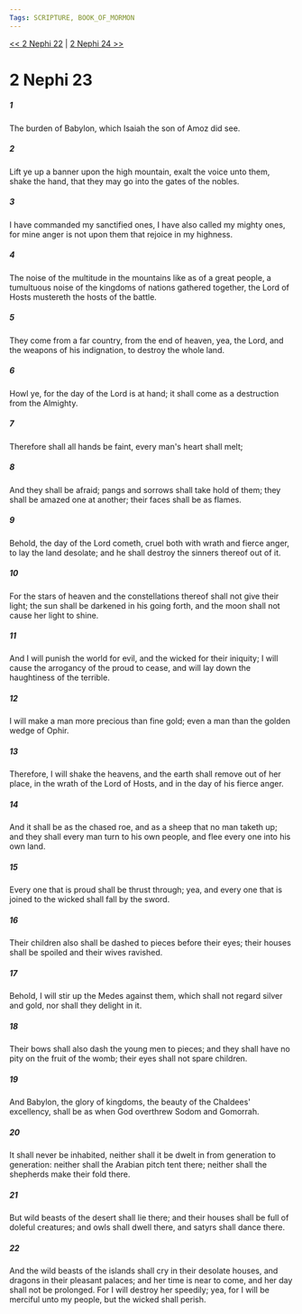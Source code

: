 ```yaml
---
Tags: SCRIPTURE, BOOK_OF_MORMON
---
```


[<< 2 Nephi 22](BOOK_OF_MORMON/02_2_Nephi/2_Nephi_22.md) | [2 Nephi 24 >>](BOOK_OF_MORMON/02_2_Nephi/2_Nephi_24.md)

# 2 Nephi 23

##### 1

The burden of Babylon, which Isaiah the son of Amoz did see.

##### 2

Lift ye up a banner upon the high mountain, exalt the voice unto them, shake the hand, that they may go into the gates of the nobles.

##### 3

I have commanded my sanctified ones, I have also called my mighty ones, for mine anger is not upon them that rejoice in my highness.

##### 4

The noise of the multitude in the mountains like as of a great people, a tumultuous noise of the kingdoms of nations gathered together, the Lord of Hosts mustereth the hosts of the battle.

##### 5

They come from a far country, from the end of heaven, yea, the Lord, and the weapons of his indignation, to destroy the whole land.

##### 6

Howl ye, for the day of the Lord is at hand; it shall come as a destruction from the Almighty.

##### 7

Therefore shall all hands be faint, every man's heart shall melt;

##### 8

And they shall be afraid; pangs and sorrows shall take hold of them; they shall be amazed one at another; their faces shall be as flames.

##### 9

Behold, the day of the Lord cometh, cruel both with wrath and fierce anger, to lay the land desolate; and he shall destroy the sinners thereof out of it.

##### 10

For the stars of heaven and the constellations thereof shall not give their light; the sun shall be darkened in his going forth, and the moon shall not cause her light to shine.

##### 11

And I will punish the world for evil, and the wicked for their iniquity; I will cause the arrogancy of the proud to cease, and will lay down the haughtiness of the terrible.

##### 12

I will make a man more precious than fine gold; even a man than the golden wedge of Ophir.

##### 13

Therefore, I will shake the heavens, and the earth shall remove out of her place, in the wrath of the Lord of Hosts, and in the day of his fierce anger.

##### 14

And it shall be as the chased roe, and as a sheep that no man taketh up; and they shall every man turn to his own people, and flee every one into his own land.

##### 15

Every one that is proud shall be thrust through; yea, and every one that is joined to the wicked shall fall by the sword.

##### 16

Their children also shall be dashed to pieces before their eyes; their houses shall be spoiled and their wives ravished.

##### 17

Behold, I will stir up the Medes against them, which shall not regard silver and gold, nor shall they delight in it.

##### 18

Their bows shall also dash the young men to pieces; and they shall have no pity on the fruit of the womb; their eyes shall not spare children.

##### 19

And Babylon, the glory of kingdoms, the beauty of the Chaldees' excellency, shall be as when God overthrew Sodom and Gomorrah.

##### 20

It shall never be inhabited, neither shall it be dwelt in from generation to generation: neither shall the Arabian pitch tent there; neither shall the shepherds make their fold there.

##### 21

But wild beasts of the desert shall lie there; and their houses shall be full of doleful creatures; and owls shall dwell there, and satyrs shall dance there.

##### 22

And the wild beasts of the islands shall cry in their desolate houses, and dragons in their pleasant palaces; and her time is near to come, and her day shall not be prolonged. For I will destroy her speedily; yea, for I will be merciful unto my people, but the wicked shall perish.

